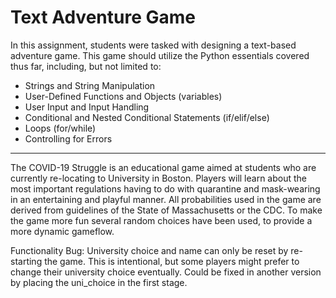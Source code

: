 # Text Adventure Game

In this assignment, students were tasked with designing a text-based adventure game. This game should utilize the Python essentials covered thus far, including, but not limited to:

- Strings and String Manipulation
- User-Defined Functions and Objects (variables)
- User Input and Input Handling
- Conditional and Nested Conditional Statements (if/elif/else)
- Loops (for/while)
- Controlling for Errors

---

The COVID-19 Struggle is an educational game aimed at students who are currently 
re-locating to University in Boston. Players will learn about the most important 
regulations having to do with quarantine and mask-wearing in an entertaining and playful manner. 
All probabilities used in the game are derived from guidelines of the State of 
Massachusetts or the CDC. To make the game more fun several random 
choices have been used, to provide a more dynamic gameflow. 

Functionality Bug: 
University choice and name can only be reset by re-starting the game. This 
is intentional, but some players might prefer to change their university choice eventually. Could be fixed 
in another version by placing the uni_choice in the first stage.
